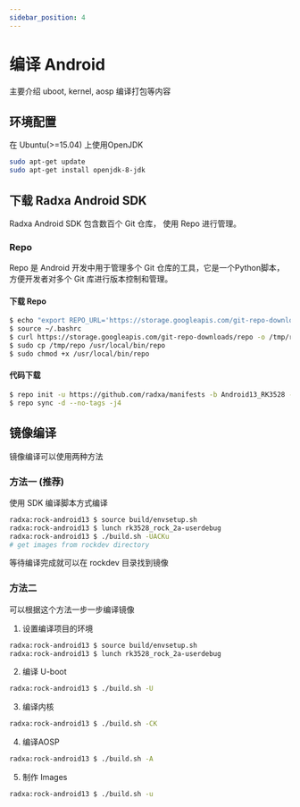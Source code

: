 ```yaml
---
sidebar_position: 4
---
```


# 编译 Android

主要介绍 uboot, kernel, aosp 编译打包等内容

## 环境配置

在 Ubuntu(>=15.04) 上使用OpenJDK

```bash
sudo apt-get update
sudo apt-get install openjdk-8-jdk
```

## 下载 Radxa Android SDK

Radxa Android SDK 包含数百个 Git 仓库， 使用 Repo 进行管理。 

### Repo

Repo 是 Android 开发中用于管理多个 Git 仓库的工具，它是一个Python脚本，方便开发者对多个 Git 库进行版本控制和管理。

#### 下载 Repo

```bash
$ echo "export REPO_URL='https://storage.googleapis.com/git-repo-downloads/repo'" >> ~/.bashrc
$ source ~/.bashrc
$ curl https://storage.googleapis.com/git-repo-downloads/repo -o /tmp/repo
$ sudo cp /tmp/repo /usr/local/bin/repo
$ sudo chmod +x /usr/local/bin/repo
```

#### 代码下载

```bash
$ repo init -u https://github.com/radxa/manifests -b Android13_RK3528 -m radxa.xml
$ repo sync -d --no-tags -j4
```

## 镜像编译

镜像编译可以使用两种方法

### 方法一 (**推荐**)

使用 SDK 编译脚本方式编译

```bash
radxa:rock-android13 $ source build/envsetup.sh
radxa:rock-android13 $ lunch rk3528_rock_2a-userdebug
radxa:rock-android13 $ ./build.sh -UACKu
# get images from rockdev directory
```

等待编译完成就可以在 rockdev 目录找到镜像

### 方法二

可以根据这个方法一步一步编译镜像

1. 设置编译项目的环境

```bash
radxa:rock-android13 $ source build/envsetup.sh
radxa:rock-android13 $ lunch rk3528_rock_2a-userdebug
```

2. 编译 U-boot

```bash
radxa:rock-android13 $ ./build.sh -U
```

3. 编译内核

```bash
radxa:rock-android13 $ ./build.sh -CK
```

4. 编译AOSP

```bash
radxa:rock-android13 $ ./build.sh -A
```

5. 制作 Images

```bash
radxa:rock-android13 $ ./build.sh -u
```
